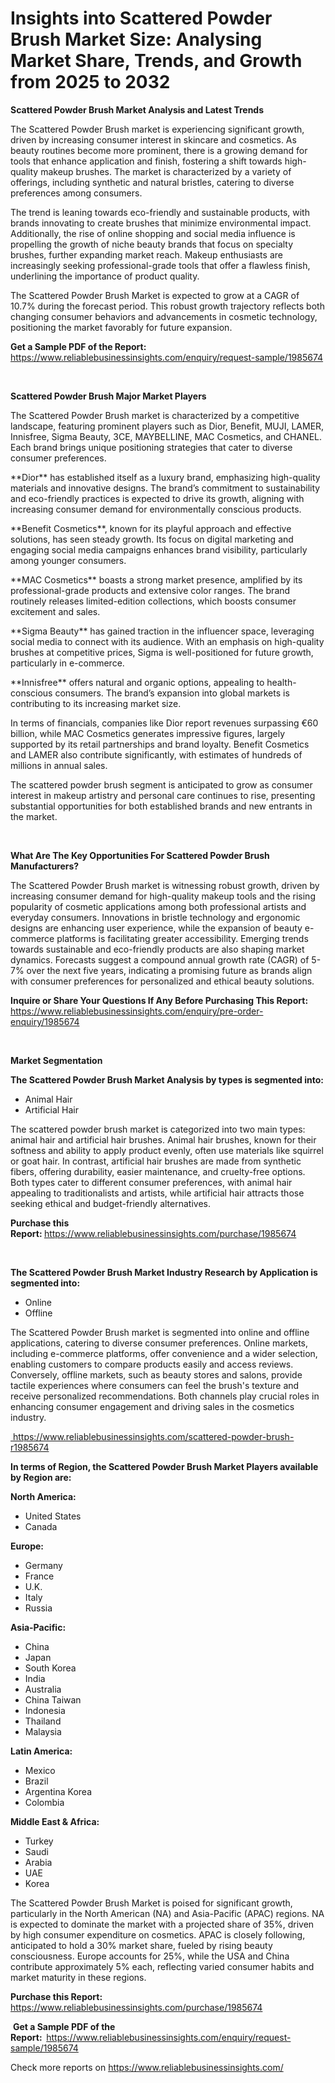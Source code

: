 <p><h1>Insights into Scattered Powder Brush Market Size: Analysing Market Share, Trends, and Growth from 2025 to 2032</h1></p><p><strong>Scattered Powder Brush Market Analysis and Latest Trends</strong></p>
<p><p>The Scattered Powder Brush market is experiencing significant growth, driven by increasing consumer interest in skincare and cosmetics. As beauty routines become more prominent, there is a growing demand for tools that enhance application and finish, fostering a shift towards high-quality makeup brushes. The market is characterized by a variety of offerings, including synthetic and natural bristles, catering to diverse preferences among consumers.</p><p>The trend is leaning towards eco-friendly and sustainable products, with brands innovating to create brushes that minimize environmental impact. Additionally, the rise of online shopping and social media influence is propelling the growth of niche beauty brands that focus on specialty brushes, further expanding market reach. Makeup enthusiasts are increasingly seeking professional-grade tools that offer a flawless finish, underlining the importance of product quality.</p><p>The Scattered Powder Brush Market is expected to grow at a CAGR of 10.7% during the forecast period. This robust growth trajectory reflects both changing consumer behaviors and advancements in cosmetic technology, positioning the market favorably for future expansion.</p></p>
<p><strong>Get a Sample PDF of the Report:&nbsp;</strong> <a href="https://www.reliablebusinessinsights.com/enquiry/request-sample/1985674?utm_campaign=3385&utm_medium=2&utm_source=Github&utm_content=ia&utm_term=06042025&utm_id=scattered-powder-brush">https://www.reliablebusinessinsights.com/enquiry/request-sample/1985674</a></p>
<p>&nbsp;</p>
<p><strong>Scattered Powder Brush Major Market Players</strong></p>
<p><p>The Scattered Powder Brush market is characterized by a competitive landscape, featuring prominent players such as Dior, Benefit, MUJI, LAMER, Innisfree, Sigma Beauty, 3CE, MAYBELLINE, MAC Cosmetics, and CHANEL. Each brand brings unique positioning strategies that cater to diverse consumer preferences.</p><p>**Dior** has established itself as a luxury brand, emphasizing high-quality materials and innovative designs. The brand’s commitment to sustainability and eco-friendly practices is expected to drive its growth, aligning with increasing consumer demand for environmentally conscious products.</p><p>**Benefit Cosmetics**, known for its playful approach and effective solutions, has seen steady growth. Its focus on digital marketing and engaging social media campaigns enhances brand visibility, particularly among younger consumers. </p><p>**MAC Cosmetics** boasts a strong market presence, amplified by its professional-grade products and extensive color ranges. The brand routinely releases limited-edition collections, which boosts consumer excitement and sales.</p><p>**Sigma Beauty** has gained traction in the influencer space, leveraging social media to connect with its audience. With an emphasis on high-quality brushes at competitive prices, Sigma is well-positioned for future growth, particularly in e-commerce.</p><p>**Innisfree** offers natural and organic options, appealing to health-conscious consumers. The brand’s expansion into global markets is contributing to its increasing market size.</p><p>In terms of financials, companies like Dior report revenues surpassing €60 billion, while MAC Cosmetics generates impressive figures, largely supported by its retail partnerships and brand loyalty. Benefit Cosmetics and LAMER also contribute significantly, with estimates of hundreds of millions in annual sales.</p><p>The scattered powder brush segment is anticipated to grow as consumer interest in makeup artistry and personal care continues to rise, presenting substantial opportunities for both established brands and new entrants in the market.</p></p>
<p>&nbsp;</p>
<p><strong>What Are The Key Opportunities For Scattered Powder Brush Manufacturers?</strong></p>
<p><p>The Scattered Powder Brush market is witnessing robust growth, driven by increasing consumer demand for high-quality makeup tools and the rising popularity of cosmetic applications among both professional artists and everyday consumers. Innovations in bristle technology and ergonomic designs are enhancing user experience, while the expansion of beauty e-commerce platforms is facilitating greater accessibility. Emerging trends towards sustainable and eco-friendly products are also shaping market dynamics. Forecasts suggest a compound annual growth rate (CAGR) of 5-7% over the next five years, indicating a promising future as brands align with consumer preferences for personalized and ethical beauty solutions.</p></p>
<p><strong>Inquire or Share Your Questions If Any Before Purchasing This Report:</strong> <a href="https://www.reliablebusinessinsights.com/enquiry/pre-order-enquiry/1985674?utm_campaign=3385&utm_medium=2&utm_source=Github&utm_content=ia&utm_term=06042025&utm_id=scattered-powder-brush">https://www.reliablebusinessinsights.com/enquiry/pre-order-enquiry/1985674</a></p>
<p>&nbsp;</p>
<p><strong>Market Segmentation</strong></p>
<p><strong>The Scattered Powder Brush Market Analysis by types is segmented into:</strong></p>
<p><ul><li>Animal Hair</li><li>Artificial Hair</li></ul></p>
<p><p>The scattered powder brush market is categorized into two main types: animal hair and artificial hair brushes. Animal hair brushes, known for their softness and ability to apply product evenly, often use materials like squirrel or goat hair. In contrast, artificial hair brushes are made from synthetic fibers, offering durability, easier maintenance, and cruelty-free options. Both types cater to different consumer preferences, with animal hair appealing to traditionalists and artists, while artificial hair attracts those seeking ethical and budget-friendly alternatives.</p></p>
<p><strong>Purchase this Report:&nbsp;</strong><a href="https://www.reliablebusinessinsights.com/purchase/1985674?utm_campaign=3385&utm_medium=2&utm_source=Github&utm_content=ia&utm_term=06042025&utm_id=scattered-powder-brush">https://www.reliablebusinessinsights.com/purchase/1985674</a></p>
<p>&nbsp;</p>
<p><strong>The Scattered Powder Brush Market Industry Research by Application is segmented into:</strong></p>
<p><ul><li>Online</li><li>Offline</li></ul></p>
<p><p>The Scattered Powder Brush market is segmented into online and offline applications, catering to diverse consumer preferences. Online markets, including e-commerce platforms, offer convenience and a wider selection, enabling customers to compare products easily and access reviews. Conversely, offline markets, such as beauty stores and salons, provide tactile experiences where consumers can feel the brush's texture and receive personalized recommendations. Both channels play crucial roles in enhancing consumer engagement and driving sales in the cosmetics industry.</p></p>
<p><a href="https://www.reliablebusinessinsights.com/scattered-powder-brush-r1985674?utm_campaign=3385&utm_medium=2&utm_source=Github&utm_content=ia&utm_term=06042025&utm_id=scattered-powder-brush">&nbsp;https://www.reliablebusinessinsights.com/scattered-powder-brush-r1985674</a></p>
<p><strong>In terms of Region, the Scattered Powder Brush Market Players available by Region are:</strong></p>
<p>
    <p> <strong> North America: </strong>
        <ul>
            <li>United States</li>
            <li>Canada</li>
        </ul>
        </p> 
    <p> <strong> Europe: </strong>
        <ul>
            <li>Germany</li>
            <li>France</li>
            <li>U.K.</li>
            <li>Italy</li>
            <li>Russia</li>
        </ul>
        </p> 
    <p> <strong> Asia-Pacific: </strong>
        <ul>
            <li>China</li>
            <li>Japan</li>
            <li>South Korea</li>
            <li>India</li>
            <li>Australia</li>
            <li>China Taiwan</li>
            <li>Indonesia</li>
            <li>Thailand</li>
            <li>Malaysia</li>
        </ul>
        </p> 
    <p> <strong> Latin America: </strong>
        <ul>
            <li>Mexico</li>
            <li>Brazil</li>
            <li>Argentina Korea</li>
            <li>Colombia</li>
        </ul>
        </p> 
    <p> <strong> Middle East & Africa: </strong>
        <ul>
            <li>Turkey</li>
            <li>Saudi</li>
            <li>Arabia</li>
            <li>UAE</li>
            <li>Korea</li>
        </ul>
    </p>
    </p>
<p><p>The Scattered Powder Brush Market is poised for significant growth, particularly in the North American (NA) and Asia-Pacific (APAC) regions. NA is expected to dominate the market with a projected share of 35%, driven by high consumer expenditure on cosmetics. APAC is closely following, anticipated to hold a 30% market share, fueled by rising beauty consciousness. Europe accounts for 25%, while the USA and China contribute approximately 5% each, reflecting varied consumer habits and market maturity in these regions.</p></p>
<p><strong>Purchase this Report: </strong><a href="https://www.reliablebusinessinsights.com/purchase/1985674?utm_campaign=3385&utm_medium=2&utm_source=Github&utm_content=ia&utm_term=06042025&utm_id=scattered-powder-brush">https://www.reliablebusinessinsights.com/purchase/1985674</a></p>
<p>&nbsp;<strong>Get a Sample PDF of the Report:&nbsp;&nbsp;</strong><a href="https://www.reliablebusinessinsights.com/enquiry/request-sample/1985674?utm_campaign=3385&utm_medium=2&utm_source=Github&utm_content=ia&utm_term=06042025&utm_id=scattered-powder-brush">https://www.reliablebusinessinsights.com/enquiry/request-sample/1985674</a></p>
<p><strong></strong></p>
<p>Check more reports on <a href="https://www.reliablebusinessinsights.com/?utm_campaign=3385&utm_medium=2&utm_source=Github&utm_content=ia&utm_term=06042025&utm_id=scattered-powder-brush">https://www.reliablebusinessinsights.com/</a></p>